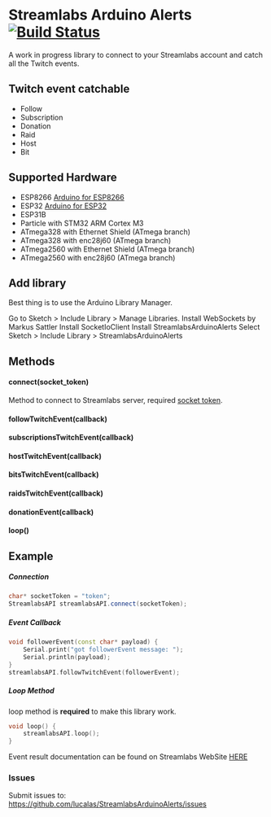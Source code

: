 
# Streamlabs Arduino Alerts [![Build Status](https://travis-ci.com/lucalas/StreamlabsArduinoAlerts.svg?branch=master)](https://travis-ci.com/lucalas/StreamlabsArduinoAlerts)
A work in progress library to connect to your Streamlabs account and catch all the Twitch events.

## Twitch event catchable

 - Follow
 - Subscription
 - Donation
 - Raid
 - Host
 - Bit

## Supported Hardware
 - ESP8266 [Arduino for ESP8266](https://github.com/esp8266/Arduino/)
 - ESP32 [Arduino for ESP32](https://github.com/espressif/arduino-esp32)
 - ESP31B
 - Particle with STM32 ARM Cortex M3
 - ATmega328 with Ethernet Shield (ATmega branch)
 - ATmega328 with enc28j60 (ATmega branch)
 - ATmega2560 with Ethernet Shield (ATmega branch)
 - ATmega2560 with enc28j60 (ATmega branch)
 
## Add library
Best thing is to use the Arduino Library Manager.

Go to Sketch > Include Library > Manage Libraries.
Install WebSockets by Markus Sattler
Install SocketIoClient
Install StreamlabsArduinoAlerts
Select Sketch > Include Library > StreamlabsArduinoAlerts

## Methods
#### connect(socket_token)
Method to connect to Streamlabs server, required [socket token](https://streamlabs.readme.io/docs/sockettoken).

#### followTwitchEvent(callback)
#### subscriptionsTwitchEvent(callback)
#### hostTwitchEvent(callback)
#### bitsTwitchEvent(callback)
#### raidsTwitchEvent(callback)
#### donationEvent(callback)
#### loop()

## Example
##### Connection
```c++
char* socketToken = "token";
StreamlabsAPI streamlabsAPI.connect(socketToken);
```
##### Event Callback
```c++
void followerEvent(const char* payload) {
	Serial.print("got followerEvent message: ");
	Serial.println(payload);
}
streamlabsAPI.followTwitchEvent(followerEvent);
```

##### Loop Method
loop method is **required** to make this library work.
```c++
void loop() {
    streamlabsAPI.loop();
}
```


Event result documentation can be found on Streamlabs WebSite [HERE](https://dev.streamlabs.com/docs/socket-api)

### Issues ###
Submit issues to: https://github.com/lucalas/StreamlabsArduinoAlerts/issues
